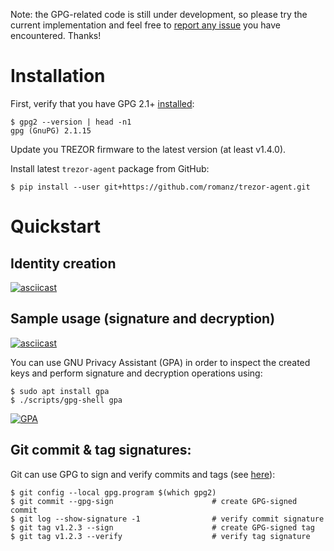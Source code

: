 Note: the GPG-related code is still under development, so please try the current implementation
and feel free to [report any issue](https://github.com/romanz/trezor-agent/issues) you have encountered.
Thanks!

# Installation

First, verify that you have GPG 2.1+ [installed](https://gist.github.com/vt0r/a2f8c0bcb1400131ff51):

```
$ gpg2 --version | head -n1
gpg (GnuPG) 2.1.15
```

Update you TREZOR firmware to the latest version (at least v1.4.0).

Install latest `trezor-agent` package from GitHub:
```
$ pip install --user git+https://github.com/romanz/trezor-agent.git
```

# Quickstart

## Identity creation
[![asciicast](https://asciinema.org/a/c2yodst21h9obttkn9wgf3783.png)](https://asciinema.org/a/c2yodst21h9obttkn9wgf3783)

## Sample usage (signature and decryption)
[![asciicast](https://asciinema.org/a/7x0h9tyoyu5ar6jc8y9oih0ba.png)](https://asciinema.org/a/7x0h9tyoyu5ar6jc8y9oih0ba)

You can use GNU Privacy Assistant (GPA) in order to inspect the created keys
and perform signature and decryption operations using:

```
$ sudo apt install gpa
$ ./scripts/gpg-shell gpa
```
[![GPA](https://cloud.githubusercontent.com/assets/9900/20224804/053d7474-a849-11e6-87f3-ab07dc536158.png)](https://www.gnupg.org/related_software/swlist.html#gpa)

## Git commit & tag signatures:
Git can use GPG to sign and verify commits and tags (see [here](https://git-scm.com/book/en/v2/Git-Tools-Signing-Your-Work)):
```
$ git config --local gpg.program $(which gpg2)
$ git commit --gpg-sign                      # create GPG-signed commit
$ git log --show-signature -1                # verify commit signature
$ git tag v1.2.3 --sign                      # create GPG-signed tag
$ git tag v1.2.3 --verify                    # verify tag signature
```
